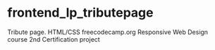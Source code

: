 # frontend_lp_tributepage
Tribute page. HTML/CSS
freecodecamp.org 
Responsive Web Design course
2nd Certification project